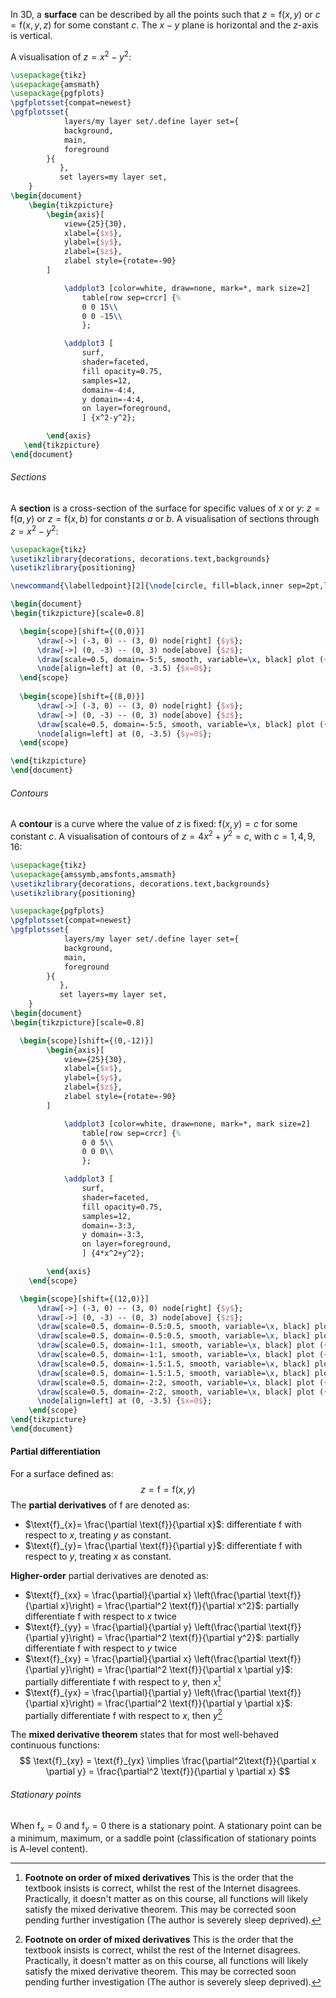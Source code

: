 In 3D, a **surface** can be described by all the points such that $z = \text{f}(x,y)$ or $c = \text{f}(x,y,z)$ for some constant $c$. The $x-y$ plane is horizontal and the $z$-axis is vertical. 

A visualisation of $z = x^2-y^2$:
```tikz
\usepackage{tikz}
\usepackage{amsmath}
\usepackage{pgfplots}
\pgfplotsset{compat=newest}
\pgfplotsset{
            layers/my layer set/.define layer set={
            background,
            main,
            foreground
        }{
           },
           set layers=my layer set,
    }
\begin{document}
    \begin{tikzpicture}
        \begin{axis}[
	        view={25}{30},
	        xlabel={$x$},
			ylabel={$y$},
			zlabel={$z$},
			zlabel style={rotate=-90}
        ]

            \addplot3 [color=white, draw=none, mark=*, mark size=2]
                table[row sep=crcr] {%
                0 0 15\\
                0 0 -15\\
                };

            \addplot3 [
                surf,
                shader=faceted,
                fill opacity=0.75,
                samples=12,
                domain=-4:4,
                y domain=-4:4,
                on layer=foreground,
                ] {x^2-y^2};

        \end{axis}
   \end{tikzpicture} 
\end{document}
```

###### Sections
A **section** is a cross-section of the surface for specific values of $x$ or $y$: $z = \text{f}(a,y)$ or $z = \text{f}(x,b)$ for constants $a$ or $b$.
A visualisation of sections through $z = x^2-y^2$:
```tikz
\usepackage{tikz}
\usetikzlibrary{decorations, decorations.text,backgrounds}
\usetikzlibrary{positioning}

\newcommand{\labelledpoint}[2]{\node[circle, fill=black,inner sep=2pt,label=45:\color{black}$#2$]at (#1){};}

\begin{document}
\begin{tikzpicture}[scale=0.8]

  \begin{scope}[shift={(0,0)}]
	  \draw[->] (-3, 0) -- (3, 0) node[right] {$y$};
	  \draw[->] (0, -3) -- (0, 3) node[above] {$z$};
	  \draw[scale=0.5, domain=-5:5, smooth, variable=\x, black] plot ({\x}, {-0.2*\x*\x});
	  \node[align=left] at (0, -3.5) {$x=0$};
  \end{scope}
  
  \begin{scope}[shift={(8,0)}]
	  \draw[->] (-3, 0) -- (3, 0) node[right] {$x$};
	  \draw[->] (0, -3) -- (0, 3) node[above] {$z$};
	  \draw[scale=0.5, domain=-5:5, smooth, variable=\x, black] plot ({\x}, {0.2*\x*\x});
	  \node[align=left] at (0, -3.5) {$y=0$};
  \end{scope}

\end{tikzpicture}
\end{document}
```

###### Contours
A **contour** is a curve where the value of $z$ is fixed: $\text{f}(x,y)=c$ for some constant $c$.
A visualisation of contours of $z=4x^2+y^2=c$, with $c=1,4,9,16$:
```tikz 
\usepackage{tikz}
\usepackage{amssymb,amsfonts,amsmath}
\usetikzlibrary{decorations, decorations.text,backgrounds}
\usetikzlibrary{positioning}

\usepackage{pgfplots}
\pgfplotsset{compat=newest}
\pgfplotsset{
            layers/my layer set/.define layer set={
            background,
            main,
            foreground
        }{
           },
           set layers=my layer set,
    }
\begin{document}
\begin{tikzpicture}[scale=0.8]

  \begin{scope}[shift={(0,-12)}]
        \begin{axis}[
	        view={25}{30},
	        xlabel={$x$},
			ylabel={$y$},
			zlabel={$z$},
			zlabel style={rotate=-90}
        ]

            \addplot3 [color=white, draw=none, mark=*, mark size=2]
                table[row sep=crcr] {%
                0 0 5\\
                0 0 0\\
                };

            \addplot3 [
                surf,
                shader=faceted,
                fill opacity=0.75,
                samples=12,
                domain=-3:3,
                y domain=-3:3,
                on layer=foreground,
                ] {4*x^2+y^2};

        \end{axis}
    \end{scope}

  \begin{scope}[shift={(12,0)}]
	  \draw[->] (-3, 0) -- (3, 0) node[right] {$y$};
	  \draw[->] (0, -3) -- (0, 3) node[above] {$z$};
	  \draw[scale=0.5, domain=-0.5:0.5, smooth, variable=\x, black] plot ({\x}, {sqrt(1 - 4*\x*\x)});
	  \draw[scale=0.5, domain=-0.5:0.5, smooth, variable=\x, black] plot ({\x}, {-sqrt(1 - 4*\x*\x)});
	  \draw[scale=0.5, domain=-1:1, smooth, variable=\x, black] plot ({\x}, {sqrt(4 - 4*\x*\x)});
	  \draw[scale=0.5, domain=-1:1, smooth, variable=\x, black] plot ({\x}, {-sqrt(4 - 4*\x*\x)});
	  \draw[scale=0.5, domain=-1.5:1.5, smooth, variable=\x, black] plot ({\x}, {sqrt(9 - 4*\x*\x)});
	  \draw[scale=0.5, domain=-1.5:1.5, smooth, variable=\x, black] plot ({\x}, {-sqrt(9 - 4*\x*\x)});
	  \draw[scale=0.5, domain=-2:2, smooth, variable=\x, black] plot ({\x}, {sqrt(16 - 4*\x*\x)});
	  \draw[scale=0.5, domain=-2:2, smooth, variable=\x, black] plot ({\x}, {-sqrt(16 - 4*\x*\x)});
	  \node[align=left] at (0, -3.5) {$x=0$};
	\end{scope}
\end{tikzpicture}
\end{document}
```
#### Partial differentiation
For a surface defined as:
$$
z = \text{f} = \text{f}(x, y)
$$
The **partial derivatives** of $\text{f}$ are denoted as:
- $\text{f}_{x}= \frac{\partial \text{f}}{\partial x}$: differentiate $\text{f}$ with respect to $x$, treating $y$ as constant.
- $\text{f}_{y}= \frac{\partial \text{f}}{\partial y}$: differentiate $\text{f}$ with respect to $y$, treating $x$ as constant.

**Higher-order** partial derivatives are denoted as:
- $\text{f}_{xx} = \frac{\partial}{\partial x} \left(\frac{\partial \text{f}}{\partial x}\right) = \frac{\partial^2 \text{f}}{\partial x^2}$: partially differentiate $\text{f}$ with respect to $x$ twice
- $\text{f}_{yy} = \frac{\partial}{\partial y} \left(\frac{\partial \text{f}}{\partial y}\right) = \frac{\partial^2 \text{f}}{\partial y^2}$: partially differentiate $\text{f}$ with respect to $y$ twice
- $\text{f}_{xy} = \frac{\partial}{\partial x} \left(\frac{\partial \text{f}}{\partial y}\right) = \frac{\partial^2 \text{f}}{\partial x \partial y}$: partially differentiate $\text{f}$ with respect to $y$, then $x$[^1]
- $\text{f}_{yx} = \frac{\partial}{\partial y} \left(\frac{\partial \text{f}}{\partial x}\right) = \frac{\partial^2 \text{f}}{\partial y \partial x}$: partially differentiate $\text{f}$ with respect to $x$, then $y$[^1]

The **mixed derivative theorem** states that for most well-behaved continuous functions:
$$
\text{f}_{xy} = \text{f}_{yx} \implies \frac{\partial^2\text{f}}{\partial x \partial y} = \frac{\partial^2 \text{f}}{\partial y \partial x}
$$
###### Stationary points
When $\text{f}_{x}= 0$ and $\text{f}_{y} = 0$ there is a stationary point. A stationary point can be a minimum, maximum, or a saddle point (classification of stationary points is A-level content).

[^1]: **Footnote on order of mixed derivatives**
	This is the order that the textbook insists is correct, whilst the rest of the Internet disagrees. Practically, it doesn't matter as on this course, all functions will likely satisfy the mixed derivative theorem. This may be corrected soon pending further investigation (The author is severely sleep deprived).
